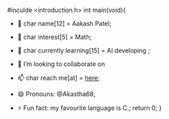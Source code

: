 #inculde <introduction.h>
int main(void){
- 👋 char name[12] = Aakash Patel;
- 👀 char interest[5] = Math;
- 🌱 char currently learning[15] = AI developing ;
- 💞️ I’m looking to collaborate on 
- 📫 char reach me[at] = <a href="htpps://www.superficialak.line.pm">here</a>;

- 😄 Pronouns: @Akastha68;
- ⚡ Fun fact: my favourite language is C.;
return 0;
  }

<!---
Akastha68/Akastha68 is a ✨ special ✨ repository because its `README.md` (this file) appears on your GitHub profile.
You can click the Preview link to take a look at your changes.
--->
